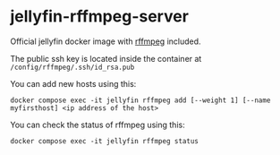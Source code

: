 # jellyfin-rffmpeg-server

Official jellyfin docker image with [rffmpeg](https://github.com/joshuaboniface/rffmpeg) included.

The public ssh key is located inside the container at `/config/rffmpeg/.ssh/id_rsa.pub`

You can add new hosts using this:

```
docker compose exec -it jellyfin rffmpeg add [--weight 1] [--name myfirsthost] <ip address of the host>
```

You can check the status of rffmpeg using this:

```
docker compose exec -it jellyfin rffmpeg status
```
